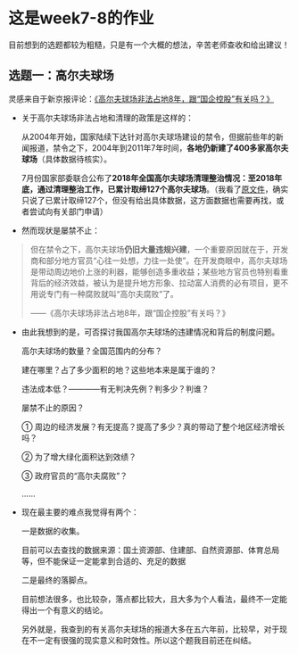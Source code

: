 # 这是week7-8的作业

目前想到的选题都较为粗糙，只是有一个大概的想法，辛苦老师查收和给出建议！

## 选题一：高尔夫球场

灵感来自于新京报评论：[《高尔夫球场非法占地8年，跟“国企控股”有关吗？》](http://baijiahao.baidu.com/s?id=1647705650904534151&wfr=spider&for=pc)

- 关于高尔夫球场非法占地和清理的政策是这样的：
  
  从2004年开始，国家陆续下达针对高尔夫球场建设的禁令，但据前些年的新闻报道，禁令之下，2004年到2011年7年时间，**各地仍新建了400多家高尔夫球场**（具体数据待核实）。
  
  7月份国家部委联合公布了**2018年全国高尔夫球场清理整治情况：至2018年底，通过清理整治工作，已累计取缔127个高尔夫球场**。（我看了[原文件](http://www.gov.cn/xinwen/2019-07/21/content_5412290.htm)，确实只说了已累计取缔127个，但没有给出具体数据，这方面数据也需要再找，或者尝试向有关部门申请）

- 然而现状是屡禁不止：
  
> 但在禁令之下，高尔夫球场**仍旧大量违规兴建**，一个重要原因就在于，开发商和部分地方官员“心往一处想，力往一处使”。在开发商眼中，高尔夫球场是带动周边地价上涨的利器，能够创造多重收益；某些地方官员也特别看重背后的经济效益，被认为是提升地方形象、拉动富人消费的必有项目，更不用说专门有一种腐败就叫“高尔夫腐败”了。
> 
> ——《高尔夫球场非法占地8年，跟“国企控股”有关吗？》

- 由此我想到的是，可否探讨我国高尔夫球场的违建情况和背后的制度问题。

  高尔夫球场的数量？全国范围内的分布？
  
  建在哪里？占了多少面积的地？这些地本来是属于谁的？
  
  违法成本低？————有无判决先例？判多少？判谁？
  
  屡禁不止的原因？
  
  ①	周边的经济发展？有无提高？提高了多少？真的带动了整个地区经济增长吗？
  
  ②	为了增大绿化面积达到效绩？
  
  ③	政府官员的“高尔夫腐败”？
  
  ……
  
- 现在最主要的难点我觉得有两个：
  
  一是数据的收集。

  目前可以去查找的数据来源：国土资源部、住建部、自然资源部、体育总局等，但不能保证一定能拿到合适的、充足的数据
  
  二是最终的落脚点。

  目前想法很多，也比较杂，落点都比较大，且大多为个人看法，最终不一定能得出一个有意义的结论。

  另外就是，我查到的有关高尔夫球场的报道大多在五六年前，比较早，对于现在不一定有很强的现实意义和时效性。所以这个题我目前还在纠结。

